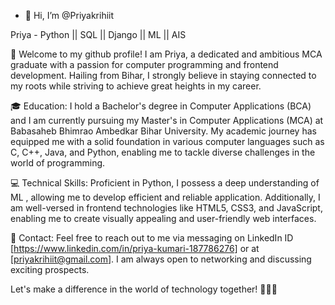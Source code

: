 - 👋 Hi, I’m @Priyakrihiit


Priya - Python ||  SQL ||  Django || ML ||  AIS

👋 Welcome to my github profile! I am Priya, a dedicated and ambitious MCA graduate with a passion for computer programming and frontend development. Hailing from Bihar, I strongly believe in staying connected to my roots while striving to achieve great heights in my career.

🎓 Education:
I hold a Bachelor's degree in Computer Applications (BCA) and I am currently pursuing my Master's in Computer Applications (MCA) at Babasaheb Bhimrao Ambedkar Bihar University. My academic journey has equipped me with a solid foundation in various computer languages such as C, C++, Java, and Python, enabling me to tackle diverse challenges in the world of programming.

💻 Technical Skills:
Proficient in Python, I possess a deep understanding of ML , allowing me to develop efficient and reliable application. Additionally, I am well-versed in frontend technologies like HTML5, CSS3, and JavaScript, enabling me to create visually appealing and user-friendly web interfaces.


📧 Contact:
Feel free to reach out to me via messaging on LinkedIn ID [https://www.linkedin.com/in/priya-kumari-187786276] or at [priyakrihiit@gmail.com]. I am always open to networking and discussing exciting prospects.

Let's make a difference in the world of technology together! 👩‍💻🚀
